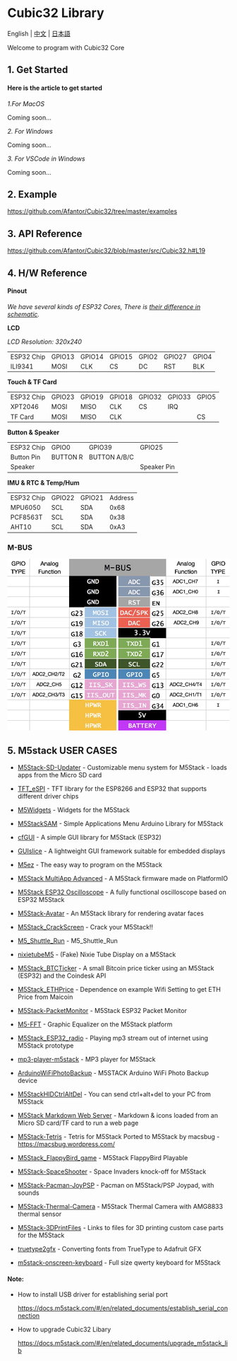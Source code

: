 # Cubic32 Library

English | [中文](docs/getting_started_cn.md) | [日本語](docs/getting_started_ja.md)

Welcome to program with Cubic32 Core

## 1. Get Started

#### Here is the article to get started

*1.For MacOS*

Coming soon...

*2. For Windows*

Coming soon...

*3. For VSCode in Windows*

Coming soon...

## 2. Example

https://github.com/Afantor/Cubic32/tree/master/examples

## 3. API Reference

https://github.com/Afantor/Cubic32/blob/master/src/Cubic32.h#L19

## 4. H/W Reference

#### Pinout

*We have several kinds of ESP32 Cores, There is [their difference in schematic](https://github.com/m5stack/M5-Schematic/blob/master/Core/hardware_difference_between_cores.md).*

**LCD**

*LCD Resolution: 320x240*

<table>
 <tr><td>ESP32 Chip</td><td>GPIO13</td><td>GPIO14</td><td>GPIO15</td><td>GPIO2</td><td>GPIO27</td><td>GPIO4</td></tr>
 <tr><td>ILI9341</td><td>MOSI</td><td>CLK</td><td>CS</td><td>DC</td><td>RST</td><td>BLK</td></tr>

</table>

**Touch & TF Card**

<table>
 <tr><td>ESP32 Chip</td><td>GPIO23</td><td>GPIO19</td><td>GPIO18</td><td>GPIO32</td><td>GPIO33</td><td>GPIO5</td></tr>
 <tr><td>XPT2046</td><td>MOSI</td><td>MISO</td><td>CLK</td><td>CS</td><td>IRQ</td></tr>
 <tr><td>TF Card</td><td>MOSI</td><td>MISO</td><td>CLK</td><td> </td><td> </td><td>CS</td></tr>

</table>

**Button & Speaker**

<table>
 <tr><td>ESP32 Chip</td><td>GPIO0</td><td>GPIO39</td><td>GPIO25</td></tr>
 <tr><td>Button Pin</td><td>BUTTON R</td><td>BUTTON A/B/C</td><td> </td></tr>
 <tr><td>Speaker</td><td> </td><td> </td><td>Speaker Pin</td></tr>
</table>

**IMU & RTC & Temp/Hum**

<table>
 <tr><td>ESP32 Chip</td><td>GPIO22</td><td>GPIO21</td><td>Address</td></tr>
 <tr><td>MPU6050</td><td>SCL</td><td>SDA</td><td>0x68</td></tr>
 <tr><td>PCF8563T</td><td>SCL</td><td>SDA</td><td>0x38</td></tr>
 <tr><td>AHT10</td><td>SCL</td><td>SDA</td><td>0xA3</td></tr>
</table>


### M-BUS
![image](docs/M-BUS.jpg)

## 5. M5stack USER CASES

* [M5Stack-SD-Updater](https://github.com/tobozo/M5Stack-SD-Updater) - Customizable menu system for M5Stack - loads apps from the Micro SD
  card

* [TFT_eSPI](https://github.com/Bodmer/TFT_eSPI)  - TFT library for the ESP8266 and ESP32 that supports different driver chips


* [M5Widgets](https://github.com/Kongduino/M5Widgets) - Widgets for the M5Stack

* [M5StackSAM](https://github.com/tomsuch/M5StackSAM) - Simple Applications Menu Arduino Library for M5Stack

* [cfGUI](https://github.com/JF002/cfGUI) - A simple GUI library for M5Stack (ESP32)

* [GUIslice](https://github.com/ImpulseAdventure/GUIslice) - A lightweight GUI framework suitable for embedded displays

* [M5ez](https://github.com/ropg/M5ez) - The easy way to program on the M5Stack


* [M5Stack MultiApp Advanced](https://github.com/botofancalin/M5Stack-MultiApp-Advanced) - A M5Stack firmware made on PlatformIO


* [M5Stack ESP32 Oscilloscope](https://github.com/botofancalin/M5Stack-ESP32-Oscilloscope) - A fully functional oscilloscope based on ESP32 M5Stack

* [M5Stack-Avatar](https://github.com/meganetaaan/m5stack-avatar) - An M5Stack library for rendering avatar faces

* [M5Stack_CrackScreen](https://github.com/nomolk/M5Stack_CrackScreen) - Crack your M5Stack!!

* [M5_Shuttle_Run](https://github.com/n0bisuke/M5_Shuttle_Run) - M5_Shuttle_Run

* [nixietubeM5](https://github.com/drayde/nixietubeM5) - (Fake) Nixie Tube Display on a M5Stack

* [M5Stack_BTCTicker](https://github.com/dankelley2/M5Stack_BTCTicker) - A small Bitcoin price ticker using an M5Stack (ESP32) and the Coindesk API

* [M5Stack_ETHPrice](https://github.com/donma/M5StackWifiSettingWithETHPrice) - Dependence on example Wifi Setting to get ETH Price from Maicoin

* [M5Stack-PacketMonitor](https://github.com/tobozo/M5Stack-PacketMonitor) - M5Stack ESP32 Packet Monitor

* [M5-FFT](https://github.com/ElectroMagus/M5-FFT) - Graphic Equalizer on the M5Stack platform

* [M5Stack_ESP32_radio](https://github.com/anton-b/M5Stack_ESP32_radio) - Playing mp3 stream out of internet using M5Stack prototype

* [mp3-player-m5stack](https://github.com/dsiberia9s/mp3-player-m5stack) - MP3 player for M5Stack

* [ArduinoWiFiPhotoBackup](https://github.com/moononournation/ArduinoWiFiPhotoBackup) - M5STACK Arduino WiFi Photo Backup device

* [M5StackHIDCtrlAltDel](https://github.com/mhama/M5StackHIDCtrlAltDel) - You can send ctrl+alt+del to your PC from M5Stack

* [M5Stack Markdown Web Server](https://github.com/PartsandCircuits/M5Stack-MarkdownWebServer) - Markdown & icons loaded from an Micro SD card/TF card to run a web page

* [M5Stack-Tetris](https://github.com/PartsandCircuits/M5Stack-Tetris) - Tetris for M5Stack Ported to M5Stack by macsbug - https://macsbug.wordpress.com/

* [M5Stack_FlappyBird_game](https://github.com/pcelli85/M5Stack_FlappyBird_game) - M5Stack FlappyBird Playable

* [M5Stack-SpaceShooter](https://github.com/PartsandCircuits/M5Stack-SpaceShooter) - Space Invaders knock-off for M5Stack

* [M5Stack-Pacman-JoyPSP](https://github.com/tobozo/M5Stack-Pacman-JoyPSP) - Pacman on M5Stack/PSP Joypad, with sounds

* [M5Stack-Thermal-Camera](https://github.com/hkoffer/M5Stack-Thermal-Camera-) - M5Stack Thermal Camera with AMG8833 thermal sensor

* [M5Stack-3DPrintFiles](https://github.com/PartsandCircuits/M5Stack-3DPrintFiles) - Links to files for 3D printing custom case parts for the M5Stack

* [truetype2gfx](https://github.com/ropg/truetype2gfx) - Converting fonts from TrueType to Adafruit GFX

* [m5stack-onscreen-keyboard](https://github.com/yellowelise/m5stack-onscreen-keyboard) - Full size qwerty keyboard for M5Stack

#### Note:

* How to install USB driver for establishing serial port

  https://docs.m5stack.com/#/en/related_documents/establish_serial_connection

* How to upgrade Cubic32 Libary

  https://docs.m5stack.com/#/en/related_documents/upgrade_m5stack_lib
